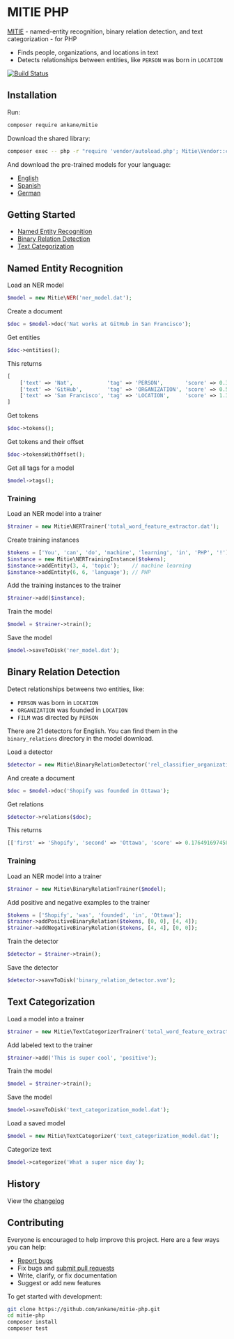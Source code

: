 # MITIE PHP

[MITIE](https://github.com/mit-nlp/MITIE) - named-entity recognition, binary relation detection, and text categorization - for PHP

- Finds people, organizations, and locations in text
- Detects relationships between entities, like `PERSON` was born in `LOCATION`

[![Build Status](https://github.com/ankane/mitie-php/workflows/build/badge.svg?branch=master)](https://github.com/ankane/mitie-php/actions)

## Installation

Run:

```sh
composer require ankane/mitie
```

Download the shared library:

```sh
composer exec -- php -r "require 'vendor/autoload.php'; Mitie\Vendor::check(true);"
```

And download the pre-trained models for your language:

- [English](https://github.com/mit-nlp/MITIE/releases/download/v0.4/MITIE-models-v0.2.tar.bz2)
- [Spanish](https://github.com/mit-nlp/MITIE/releases/download/v0.4/MITIE-models-v0.2-Spanish.zip)
- [German](https://github.com/mit-nlp/MITIE/releases/download/v0.4/MITIE-models-v0.2-German.tar.bz2)

## Getting Started

- [Named Entity Recognition](#named-entity-recognition)
- [Binary Relation Detection](#binary-relation-detection)
- [Text Categorization](#text-categorization)

## Named Entity Recognition

Load an NER model

```php
$model = new Mitie\NER('ner_model.dat');
```

Create a document

```php
$doc = $model->doc('Nat works at GitHub in San Francisco');
```

Get entities

```php
$doc->entities();
```

This returns

```php
[
    ['text' => 'Nat',           'tag' => 'PERSON',       'score' => 0.3112371212688382, 'offset' => 0],
    ['text' => 'GitHub',        'tag' => 'ORGANIZATION', 'score' => 0.5660115198329334, 'offset' => 13],
    ['text' => 'San Francisco', 'tag' => 'LOCATION',     'score' => 1.3890524313885309, 'offset' => 23]
]
```

Get tokens

```php
$doc->tokens();
```

Get tokens and their offset

```php
$doc->tokensWithOffset();
```

Get all tags for a model

```php
$model->tags();
```

### Training

Load an NER model into a trainer

```php
$trainer = new Mitie\NERTrainer('total_word_feature_extractor.dat');
```

Create training instances

```php
$tokens = ['You', 'can', 'do', 'machine', 'learning', 'in', 'PHP', '!'];
$instance = new Mitie\NERTrainingInstance($tokens);
$instance->addEntity(3, 4, 'topic');    // machine learning
$instance->addEntity(6, 6, 'language'); // PHP
```

Add the training instances to the trainer

```php
$trainer->add($instance);
```

Train the model

```php
$model = $trainer->train();
```

Save the model

```php
$model->saveToDisk('ner_model.dat');
```

## Binary Relation Detection

Detect relationships betweens two entities, like:

- `PERSON` was born in `LOCATION`
- `ORGANIZATION` was founded in `LOCATION`
- `FILM` was directed by `PERSON`

There are 21 detectors for English. You can find them in the `binary_relations` directory in the model download.

Load a detector

```php
$detector = new Mitie\BinaryRelationDetector('rel_classifier_organization.organization.place_founded.svm');
```

And create a document

```php
$doc = $model->doc('Shopify was founded in Ottawa');
```

Get relations

```php
$detector->relations($doc);
```

This returns

```php
[['first' => 'Shopify', 'second' => 'Ottawa', 'score' => 0.17649169745814464]]
```

### Training

Load an NER model into a trainer

```php
$trainer = new Mitie\BinaryRelationTrainer($model);
```

Add positive and negative examples to the trainer

```php
$tokens = ['Shopify', 'was', 'founded', 'in', 'Ottawa'];
$trainer->addPositiveBinaryRelation($tokens, [0, 0], [4, 4]);
$trainer->addNegativeBinaryRelation($tokens, [4, 4], [0, 0]);
```

Train the detector

```php
$detector = $trainer->train();
```

Save the detector

```php
$detector->saveToDisk('binary_relation_detector.svm');
```

## Text Categorization

Load a model into a trainer

```php
$trainer = new Mitie\TextCategorizerTrainer('total_word_feature_extractor.dat');
```

Add labeled text to the trainer

```php
$trainer->add('This is super cool', 'positive');
```

Train the model

```php
$model = $trainer->train();
```

Save the model

```php
$model->saveToDisk('text_categorization_model.dat');
```

Load a saved model

```php
$model = new Mitie\TextCategorizer('text_categorization_model.dat');
```

Categorize text

```php
$model->categorize('What a super nice day');
```

## History

View the [changelog](CHANGELOG.md)

## Contributing

Everyone is encouraged to help improve this project. Here are a few ways you can help:

- [Report bugs](https://github.com/ankane/mitie-php/issues)
- Fix bugs and [submit pull requests](https://github.com/ankane/mitie-php/pulls)
- Write, clarify, or fix documentation
- Suggest or add new features

To get started with development:

```sh
git clone https://github.com/ankane/mitie-php.git
cd mitie-php
composer install
composer test
```
